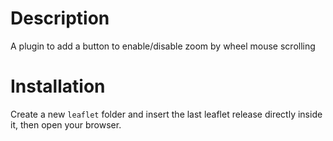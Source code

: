Description
===

A plugin to add a button to enable/disable zoom by wheel mouse scrolling


Installation
===

Create a new `leaflet` folder and insert the last leaflet release directly inside it, then open your browser.
